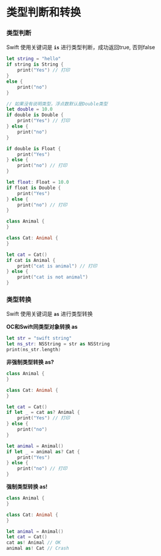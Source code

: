 # 类型判断和转换

### 类型判断

Swift 使用关键词是 **`is`** 进行类型判断，成功返回true, 否则false  

```swift
let string = "hello"
if string is String {
    print("Yes") // 打印
}
else {
    print("no")
}

// 如果没有说明类型，浮点数默认是Double类型
let double = 10.0
if double is Double {
    print("Yes") // 打印
} else {
    print("no")
}

if double is Float {
    print("Yes")
} else {
    print("no") // 打印
}

let float: Float = 10.0
if float is Double {
    print("Yes")
} else {
    print("no") // 打印
}

class Animal {
}

class Cat: Animal {
}

let cat = Cat()
if cat is Animal {
    print("cat is animal") // 打印
} else {
    print("cat is not animal")
}
```

### 类型转换

Swift 使用关键词是 **`as`** 进行类型转换  

**OC和Swift同类型对象转换 as**

```swift
let str = "swift string"
let ns_str: NSString = str as NSString
print(ns_str.length)
```

**非强制类型转换 as?**

```swift
class Animal {
}

class Cat: Animal {
}

let cat = Cat()
if let _ = cat as? Animal {
    print("Yes") // 打印
} else {
    print("no")
}

let animal = Animal()
if let _ = animal as? Cat {
    print("Yes")
} else {
    print("no") // 打印
}
```

**强制类型转换 as!**

```swift
class Animal {
}

class Cat: Animal {
}

let animal = Animal()
let cat = Cat()
cat as! Animal // OK
animal as! Cat // Crash
```
